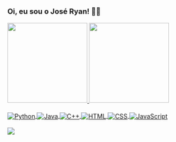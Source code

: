 ### Oi, eu sou o José Ryan! 👨‍💻

<div>
<a href="https://github.com/JoseRyan2103">
  <img height="180em" src="https://github-readme-stats.vercel.app/api?username=JoseRyan2103&show_icons=true&theme=tokyonight&include_all_commits=true&count_private=true"/>
  <img height="180em" src="https://github-readme-stats.vercel.app/api/top-langs/?username=JoseRyan2103&layout=compact&langs_count=7&theme=tokyonight"/>
</div>

<div style="display: inline_block">
  </br><img align="center" alt="Python" src="https://img.shields.io/badge/Python-14354C?style=for-the-badge&logo=python&logoColor=white" />
  <img align="center" alt="Java" src="https://img.shields.io/badge/Java-14354C?style=for-the-badge&logo=openjdk&logoColor=white" />
   <img align="center" alt="C++" src="https://img.shields.io/badge/C%2B%2B-14354C?style=for-the-badge&logo=c%2B%2B&logoColor=white" />
  <img align="center" alt="HTML" src="https://img.shields.io/badge/HTML5-14354C?style=for-the-badge&logo=html5&logoColor=white" />
   <img align="center" alt="CSS" src="https://img.shields.io/badge/CSS3-14354C?style=for-the-badge&logo=css3&logoColor=white" />
  <img align="center" alt="JavaScript" src="https://img.shields.io/badge/JavaScript-14354C?style=for-the-badge&logo=javascript&logoColor=white" />
  </div> 

<div> 
  </br><a href="https://www.instagram.com/jooseryan/" target="_blank"><img src="https://img.shields.io/badge/-Instagram-%23E4405F?style=for-the-badge&logo=instagram&logoColor=white" target="_blank"></a>
</div>
